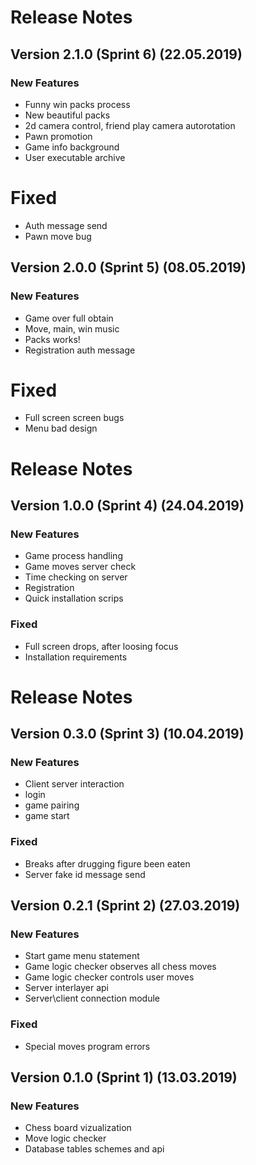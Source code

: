 # Release Notes
## Version 2.1.0 (Sprint 6) (22.05.2019)
### New Features
* Funny win packs process
* New beautiful packs
* 2d camera control, friend play camera autorotation
* Pawn promotion
* Game info background 
* User executable archive
# Fixed
* Auth message send
* Pawn move bug 
## Version 2.0.0 (Sprint 5) (08.05.2019)
### New Features
* Game over full obtain
* Move, main, win music
* Packs works!
* Registration auth message
# Fixed
* Full screen screen bugs
* Menu bad design 
# Release Notes
## Version 1.0.0 (Sprint 4) (24.04.2019)
### New Features
* Game process handling
* Game moves server check
* Time checking on server
* Registration
* Quick installation scrips
### Fixed
* Full screen drops, after loosing focus
* Installation requirements 

# Release Notes
## Version 0.3.0 (Sprint 3) (10.04.2019)
### New Features
* Client server interaction
* login
* game pairing
* game start 
### Fixed
* Breaks after drugging figure been eaten
* Server fake id message send 

## Version 0.2.1 (Sprint 2) (27.03.2019)
### New Features
* Start game menu statement
* Game logic checker observes all chess moves
* Game logic checker controls user moves
* Server interlayer api 
* Server\client connection module
### Fixed
* Special moves program errors
## Version 0.1.0 (Sprint 1) (13.03.2019)
### New Features
* Chess board vizualization
* Move logic checker
* Database tables schemes and api
